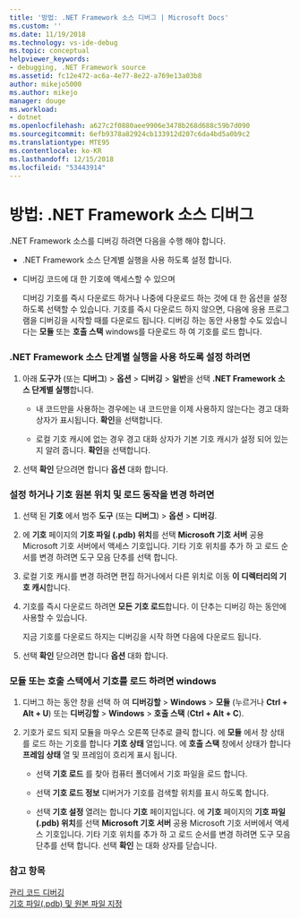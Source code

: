 ```yaml
---
title: '방법: .NET Framework 소스 디버그 | Microsoft Docs'
ms.custom: ''
ms.date: 11/19/2018
ms.technology: vs-ide-debug
ms.topic: conceptual
helpviewer_keywords:
- debugging, .NET Framework source
ms.assetid: fc12e472-ac6a-4e77-8e22-a769e13a03b8
author: mikejo5000
ms.author: mikejo
manager: douge
ms.workload:
- dotnet
ms.openlocfilehash: a627c2f0880aee9906e3478b268d688c59b7d090
ms.sourcegitcommit: 6efb9378a82924cb133912d207c6da4bd5a0b9c2
ms.translationtype: MTE95
ms.contentlocale: ko-KR
ms.lasthandoff: 12/15/2018
ms.locfileid: "53443914"
---
```

# <a name="how-to-debug-net-framework-source"></a>방법: .NET Framework 소스 디버그

.NET Framework 소스를 디버깅 하려면 다음을 수행 해야 합니다.

- .NET Framework 소스 단계별 실행을 사용 하도록 설정 합니다.  
  
- 디버깅 코드에 대 한 기호에 액세스할 수 있으며 
  
  디버깅 기호를 즉시 다운로드 하거나 나중에 다운로드 하는 것에 대 한 옵션을 설정 하도록 선택할 수 있습니다. 기호를 즉시 다운로드 하지 않으면, 다음에 응용 프로그램을 디버깅을 시작할 때를 다운로드 됩니다. 디버깅 하는 동안 사용할 수도 있습니다는 **모듈** 또는 **호출 스택** windows를 다운로드 하 여 기호를 로드 합니다.  
  
### <a name="to-enable-stepping-into-net-framework-source"></a>.NET Framework 소스 단계별 실행을 사용 하도록 설정 하려면 
  
1. 아래 **도구가** (또는 **디버그**) > **옵션** > **디버깅** > **일반**을 선택 **.NET Framework 소스 단계별 실행**합니다.  
   
   - 내 코드만을 사용하는 경우에는 내 코드만을 이제 사용하지 않는다는 경고 대화 상자가 표시됩니다. **확인**을 선택합니다.  
   
   - 로컬 기호 캐시에 없는 경우 경고 대화 상자가 기본 기호 캐시가 설정 되어 있는지 알려 줍니다. **확인**을 선택합니다.  
   
1. 선택 **확인** 닫으려면 합니다 **옵션** 대화 합니다.
  
### <a name="to-set-or-change-symbol-source-locations-and-loading-behavior"></a>설정 하거나 기호 원본 위치 및 로드 동작을 변경 하려면

1. 선택 된 **기호** 에서 범주 **도구** (또는 **디버그**) > **옵션** > **디버깅**.  
  
1. 에 **기호** 페이지의 **기호 파일 (.pdb) 위치**를 선택 **Microsoft 기호 서버** 공용 Microsoft 기호 서버에서 액세스 기호입니다. 기타 기호 위치를 추가 하 고 로드 순서를 변경 하려면 도구 모음 단추를 선택 합니다. 
   
1. 로컬 기호 캐시를 변경 하려면 편집 하거나에서 다른 위치로 이동 **이 디렉터리의 기호 캐시**합니다.  
   
1. 기호를 즉시 다운로드 하려면 **모든 기호 로드**합니다. 이 단추는 디버깅 하는 동안에 사용할 수 있습니다.  
   
   지금 기호를 다운로드 하지는 디버깅을 시작 하면 다음에 다운로드 됩니다.  
   
1. 선택 **확인** 닫으려면 합니다 **옵션** 대화 합니다.  
  
### <a name="to-load-symbols-from-the-modules-or-call-stack-windows"></a>모듈 또는 호출 스택에서 기호를 로드 하려면 windows  
  
1. 디버그 하는 동안 창을 선택 하 여 **디버깅할** > **Windows** > **모듈** (누르거나 **Ctrl + Alt + U**) 또는 **디버깅할** > **Windows** > **호출 스택** (**Ctrl + Alt + C**). 
   
1. 기호가 로드 되지 모듈을 마우스 오른쪽 단추로 클릭 합니다. 에 **모듈** 에서 창 상태를 로드 하는 기호를 합니다 **기호 상태** 열입니다. 에 **호출 스택** 창에서 상태가 합니다 **프레임 상태** 열 및 프레임이 흐리게 표시 됩니다. 
   
   - 선택 **기호 로드** 를 찾아 컴퓨터 폴더에서 기호 파일을 로드 합니다. 
   
   - 선택 **기호 로드 정보** 디버거가 기호를 검색할 위치를 표시 하도록 합니다.  
   
   - 선택 **기호 설정** 열려는 합니다 **기호** 페이지입니다. 에 **기호** 페이지의 **기호 파일 (.pdb) 위치**를 선택 **Microsoft 기호 서버** 공용 Microsoft 기호 서버에서 액세스 기호입니다. 기타 기호 위치를 추가 하 고 로드 순서를 변경 하려면 도구 모음 단추를 선택 합니다. 선택 **확인** 는 대화 상자를 닫습니다. 
  
### <a name="see-also"></a>참고 항목  
 [관리 코드 디버깅](../debugger/debugging-managed-code.md)   
 [기호 파일(.pdb) 및 원본 파일 지정](../debugger/specify-symbol-dot-pdb-and-source-files-in-the-visual-studio-debugger.md)